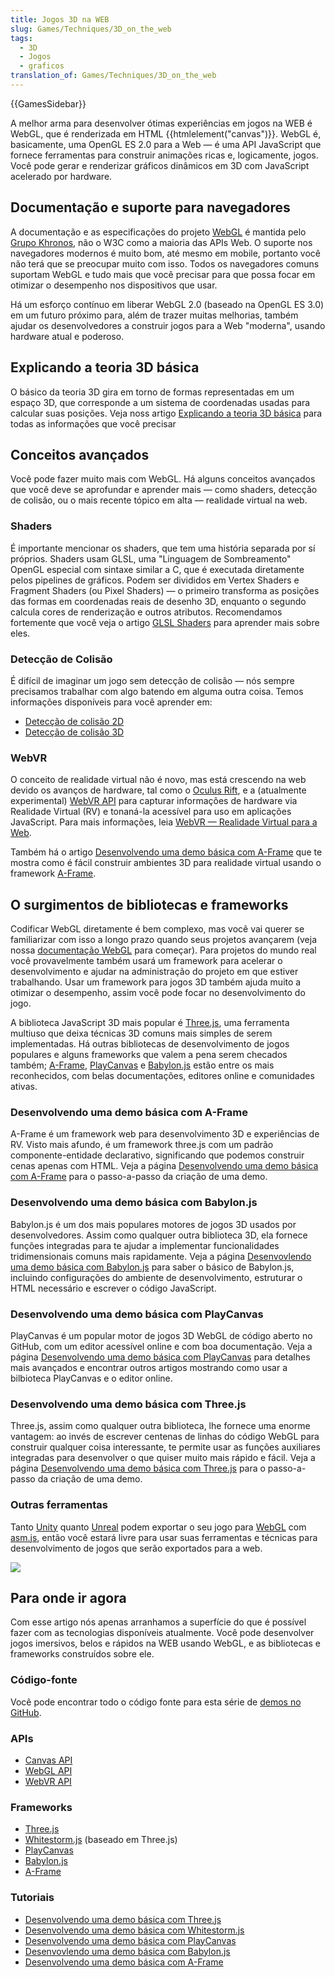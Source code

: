 ```yaml
---
title: Jogos 3D na WEB
slug: Games/Techniques/3D_on_the_web
tags:
  - 3D
  - Jogos
  - graficos
translation_of: Games/Techniques/3D_on_the_web
---
```

{{GamesSidebar}}

A melhor arma para desenvolver ótimas experiências em jogos na WEB é WebGL, que é renderizada em HTML {{htmlelement("canvas")}}. WebGL é, basicamente, uma OpenGL ES 2.0 para a Web — é uma API JavaScript que fornece ferramentas para construir animações ricas e, logicamente, jogos. Você pode gerar e renderizar gráficos dinâmicos em 3D com JavaScript acelerado por hardware.

## Documentação e suporte para navegadores

A documentação e as especificações do projeto [WebGL](/pt-BR/docs/Web/API/WebGL_API) é mantida pelo [Grupo Khronos](https://www.khronos.org/), não o W3C como a maioria das APIs Web. O suporte nos navegadores modernos é muito bom, até mesmo em mobile, portanto você não terá que se preocupar muito com isso. Todos os navegadores comuns suportam WebGL e tudo mais que você precisar para que possa focar em otimizar o desempenho nos dispositivos que usar.

Há um esforço contínuo em liberar WebGL 2.0 (baseado na OpenGL ES 3.0) em um futuro próximo para, além de trazer muitas melhorias, também ajudar os desenvolvedores a construir jogos para a Web "moderna", usando hardware atual e poderoso.

## Explicando a teoria 3D básica

O básico da teoria 3D gira em torno de formas representadas em um espaço 3D, que corresponde a um sistema de coordenadas usadas para calcular suas posições. Veja noss artigo [Explicando a teoria 3D básica](/pt-BR/docs/Games/Techniques/3D_on_the_web/Basic_theory) para todas as informações que você precisar

## Conceitos avançados

Você pode fazer muito mais com WebGL. Há alguns conceitos avançados que você deve se aprofundar e aprender mais — como shaders, detecção de colisão, ou o mais recente tópico em alta — realidade virtual na web.

### Shaders

É importante mencionar os shaders, que tem uma história separada por sí próprios. Shaders usam GLSL, uma "Linguagem de Sombreamento" OpenGL especial com sintaxe similar a C, que é executada diretamente pelos pipelines de gráficos. Podem ser divididos em Vertex Shaders e Fragment Shaders (ou Pixel Shaders) — o primeiro transforma as posições das formas em coordenadas reais de desenho 3D, enquanto o segundo calcula cores de renderização e outros atributos. Recomendamos fortemente que você veja o artigo [GLSL Shaders](/pt-BR/docs/Games/Techniques/3D_on_the_web/GLSL_Shaders) para aprender mais sobre eles.

### Detecção de Colisão

É difícil de imaginar um jogo sem detecção de colisão — nós sempre precisamos trabalhar com algo batendo em alguma outra coisa. Temos informações disponíveis para você aprender em:

- [Detecção de colisão 2D](/pt-BR/docs/Games/Techniques/2D_collision_detection)
- [Detecção de colisão 3D](/pt-BR/docs/Games/Techniques/3D_collision_detection)

### WebVR

O conceito de realidade virtual não é novo, mas está crescendo na web devido os avanços de hardware, tal como o [Oculus Rift](https://www.oculus.com/en-us/rift/), e a (atualmente experimental) [WebVR API](/pt-BR/docs/Web/API/WebVR_API) para capturar informações de hardware via Realidade Virtual (RV) e tonaná-la acessível para uso em aplicações JavaScript. Para mais informações, leia [WebVR — Realidade Virtual para a Web](/pt-BR/docs/Games/Techniques/3D_on_the_web/WebVR).

Também há o artigo [Desenvolvendo uma demo básica com A-Frame](/pt-BR/docs/Games/Techniques/3D_on_the_web/Building_up_a_basic_demo_with_A-Frame) que te mostra como é fácil construir ambientes 3D para realidade virtual usando o framework [A-Frame](https://aframe.io/).

## O surgimentos de bibliotecas e frameworks

Codificar WebGL diretamente é bem complexo, mas você vai querer se familiarizar com isso a longo prazo quando seus projetos avançarem (veja nossa [documentação WebGL](/pt-BR/docs/Web/API/WebGL_API) para começar). Para projetos do mundo real você provavelmente também usará um framework para acelerar o desenvolvimento e ajudar na administração do projeto em que estiver trabalhando. Usar um framework para jogos 3D também ajuda muito a otimizar o desempenho, assim você pode focar no desenvolvimento do jogo.

A biblioteca JavaScript 3D mais popular é [Three.js](https://threejs.org/), uma ferramenta multiuso que deixa técnicas 3D comuns mais simples de serem implementadas. Há outras bibliotecas de desenvolvimento de jogos populares e alguns frameworks que valem a pena serem checados também; [A-Frame](https://aframe.io), [PlayCanvas](https://playcanvas.com/) e [Babylon.js](https://www.babylonjs.com/) estão entre os mais reconhecidos, com belas documentações, editores online e comunidades ativas.

### Desenvolvendo uma demo básica com A-Frame

A-Frame é um framework web para desenvolvimento 3D e experiências de RV. Visto mais afundo, é um framework three.js com um padrão componente-entidade declarativo, significando que podemos construir cenas apenas com HTML. Veja a página [Desenvolvendo uma demo básica com A-Frame](/pt-BR/docs/Games/Techniques/3D_on_the_web/Building_up_a_basic_demo_with_A-Frame) para o passo-a-passo da criação de uma demo.

### Desenvolvendo uma demo básica com Babylon.js

Babylon.js é um dos mais populares motores de jogos 3D usados por desenvolvedores. Assim como qualquer outra biblioteca 3D, ela fornece funções integradas para te ajudar a implementar funcionalidades tridimensionais comuns mais rapidamente. Veja a página [Desenvovlendo uma demo básica com Babylon.js](/pt-BR/docs/Games/Techniques/3D_on_the_web/Building_up_a_basic_demo_with_Babylon.js) para saber o básico de Babylon.js, incluindo configurações do ambiente de desenvolvimento, estruturar o HTML necessário e escrever o código JavaScript.

### Desenvolvendo uma demo básica com PlayCanvas

PlayCanvas é um popular motor de jogos 3D WebGL de código aberto no GitHub, com um editor acessível online e com boa documentação. Veja a página [Desenvolvendo uma demo básica com PlayCanvas](/pt-BR/docs/Games/Techniques/3D_on_the_web/Building_up_a_basic_demo_with_PlayCanvas) para detalhes mais avançados e encontrar outros artigos mostrando como usar a bilbioteca PlayCanvas e o editor online.

### Desenvolvendo uma demo básica com Three.js

Three.js, assim como qualquer outra biblioteca, lhe fornece uma enorme vantagem: ao invés de escrever centenas de linhas do código WebGL para construir qualquer coisa interessante, te permite usar as funções auxiliares integradas para desenvolver o que quiser muito mais rápido e fácil. Veja a página [Desenvolvendo uma demo básica com Three.js](/pt-BR/docs/Games/Techniques/3D_on_the_web/Building_up_a_basic_demo_with_Three.js) para o passo-a-passo da criação de uma demo.

### Outras ferramentas

Tanto [Unity](https://unity3d.com/) quanto [Unreal](https://www.unrealengine.com/) podem exportar o seu jogo para [WebGL](/pt-BR/docs/Web/API/WebGL_API) com [asm.js](/pt-BR/docs/Games/Tools/asm.js), então você estará livre para usar suas ferramentas e técnicas para desenvolvimento de jogos que serão exportados para a web.

![](https://end3r.github.io/MDN-Games-3D/A-Frame/img/shapes.png)

## Para onde ir agora

Com esse artigo nós apenas arranhamos a superfície do que é possível fazer com as tecnologias disponíveis atualmente. Você pode desenvolver jogos imersivos, belos e rápidos na WEB usando WebGL, e as bibliotecas e frameworks construídos sobre ele.

### Código-fonte

Você pode encontrar todo o código fonte para esta série de [demos no GitHub](https://end3r.github.io/MDN-Games-3D/).

### APIs

- [Canvas API](/pt-BR/docs/Web/API/Canvas_API)
- [WebGL API](/pt-BR/docs/Web/API/WebGL_API)
- [WebVR API](/pt-BR/docs/Web/API/WebVR_API)

### Frameworks

- [Three.js](https://threejs.org/)
- [Whitestorm.js](https://github.com/WhitestormJS/whs.js) (baseado em Three.js)
- [PlayCanvas](https://playcanvas.com/)
- [Babylon.js](https://www.babylonjs.com/)
- [A-Frame](https://aframe.io/)

### Tutoriais

- [Desenvolvendo uma demo básica com Three.js](/pt-BR/docs/Games/Techniques/3D_on_the_web/Building_up_a_basic_demo_with_Three.js)
- [Desenvolvendo uma demo básica com Whitestorm.js](/pt-BR/docs/Games/Techniques/3D_on_the_web/Building_up_a_basic_demo_with_Whitestorm.js)
- [Desenvolvendo uma demo básica com PlayCanvas](/pt-BR/docs/Games/Techniques/3D_on_the_web/Building_up_a_basic_demo_with_PlayCanvas)
- [Desenvovlendo uma demo básica com Babylon.js](/pt-BR/docs/Games/Techniques/3D_on_the_web/Building_up_a_basic_demo_with_Babylon.js)
- [Desenvolvendo uma demo básica com A-Frame](/pt-BR/docs/Games/Techniques/3D_on_the_web/Building_up_a_basic_demo_with_A-Frame)
